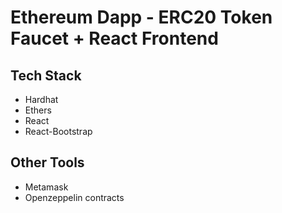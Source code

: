 # Ethereum Dapp - ERC20 Token Faucet + React Frontend

## Tech Stack
- Hardhat
- Ethers
- React
- React-Bootstrap

## Other Tools
- Metamask
- Openzeppelin contracts